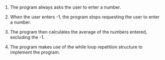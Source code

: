 1. The program always asks the user to enter a number.

2.  When the user enters -1, the program stops requesting the user to enter a number.

3. The program then calculates the average of the numbers entered, excluding the -1.

4. The program makes use of the while loop repetition structure to implement the program.
